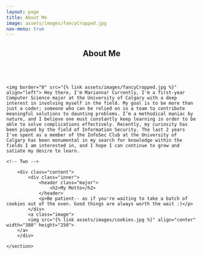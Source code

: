 ```yaml
---
layout: page
title: About Me
image: assets/images/fancyCropped.jpg
nav-menu: true
---
```


<!-- Main -->
<div id="main" class="alt">
	
	
<!-- One -->
<section id="one">
<div class="inner">
		<header class="major">
			<h1>About Me</h1>
		</header>

<!-- Content -->
<div style="display:inline-block;vertical-align:top;">

<div>
</div>
<div style="display:inline-block;" >
<!-- Content -->

	<img border="0" src="{% link assets/images/fancyCropped.jpg %}" align="left"> Hey there, I'm Marianna! Currently, I'm a first-year Computer Science major at the University of Calgary with a deep interest in involving myself in the field. My goal is to be more than just a coder; someone who can be relied on in a team to contribute meaningful solutions to daunting problems. I’m a methodical maniac by nature, and I believe one must constantly keep learning in order to be able to solve complications effectively. Recently, my curiosity has been piqued by the field of Information Security. The last 2 years I've spent as a member of the InfoSec Club at the University of Calgary has been monumental in my search for knowledge within the fields I am interested in, and I hope I can continue to grow and satiate my desire to learn.
	
	<!-- Two -->
<section id="two" class="spotlights">
	<section>

		<div class="content">
			<div class="inner">
				<header class="major">
					<h2>My Motto</h2>
				</header>
				<p>Be patient-- as if you're waiting to take a batch of cookies out of the oven. Good things are always worth the wait :)</p>
			</div>
			<a class="image">
			<img src="{% link assets/images/cookies.jpg %}" align="center" width="380" height="250">
		</a>
		</div>
		
	</section>
